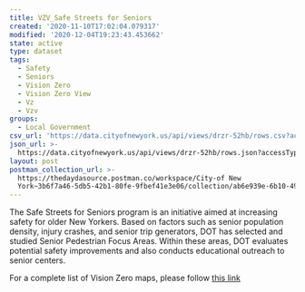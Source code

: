 ```yaml
---
title: VZV_Safe Streets for Seniors
created: '2020-11-10T17:02:04.079317'
modified: '2020-12-04T19:23:43.453662'
state: active
type: dataset
tags:
  - Safety
  - Seniors
  - Vision Zero
  - Vision Zero View
  - Vz
  - Vzv
groups:
  - Local Government
csv_url: 'https://data.cityofnewyork.us/api/views/drzr-52hb/rows.csv?accessType=DOWNLOAD'
json_url: >-
  https://data.cityofnewyork.us/api/views/drzr-52hb/rows.json?accessType=DOWNLOAD
layout: post
postman_collection_url: >-
  https://thedaydasource.postman.co/workspace/City-of New
  York~3b6f7a46-5db5-42b1-80fe-9fbef41e3e06/collection/ab6e939e-6b10-49d9-afd0-c5560c8bd2ad
---
```

The Safe Streets for Seniors program is an initiative aimed at increasing safety for older New Yorkers. Based on factors such as senior population density, injury crashes, and senior trip generators, DOT has selected and studied Senior Pedestrian Focus Areas. Within these areas, DOT evaluates potential safety improvements and also conducts educational outreach to senior centers.

For a complete list of Vision Zero maps, please follow <a href="https://data.cityofnewyork.us/browse?q=vzv&sortBy=last_modified&utf8=%E2%9C%93">this link</a>

